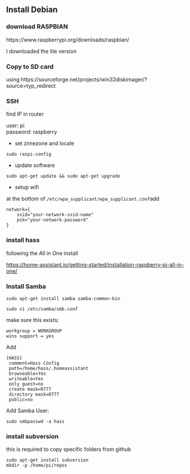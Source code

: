 <h2>Install Debian</h2>

<h3>download RASPBIAN</h3>
https://www.raspberrypi.org/downloads/raspbian/

I downloaded the lite version

<h3>Copy to SD card</h3>
using https://sourceforge.net/projects/win32diskimager/?source=typ_redirect



<h3>SSH</h3>
find IP in router

user: pi <br>
password: raspberry

- set zimezone and locale

<code>sudo raspi-config</code>

- update software

<code>sudo apt-get update && sudo apt-get upgrade </code>

- setup wifi

at the bottom of <code>/etc/wpa_supplicant/wpa_supplicant.conf</code>add

```
network={
    ssid="your-network-ssid-name"
    psk="your-network-password"
}
```

<h3> install hass </h3>
following the All in One install

https://home-assistant.io/getting-started/installation-raspberry-pi-all-in-one/

<h3>Install Samba</h3>

``` linux
sudo apt-get install samba samba-common-bin
```

``` linux
sudo vi /etc/samba/smb.conf
```

make sure this exists:

``` linux
workgroup = WORKGROUP
wins support = yes
```

Add

```
[HASS]
 comment=Hass Config
 path=/home/hass/.homeassistant
 browseable=Yes
 writeable=Yes
 only guest=no
 create mask=0777
 directory mask=0777
 public=no
```
Add Samba User:

```
sudo smbpasswd -a hass
```



<h3> install subversion</h3>
this is required to copy specific folders from github

```
sudo apt-get install subversion
mkdir -p /home/pi/repos
```

